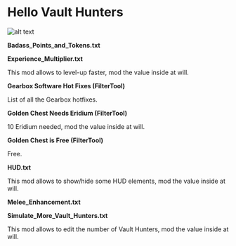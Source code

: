 Hello Vault Hunters
=

![alt text](https://github.com/BLCM/BLCMods/blob/master/Borderlands%202%20mods/Naarin/lobo.jpg?raw=true)

**Badass_Points_and_Tokens.txt**

**Experience_Multiplier.txt**

This mod allows to level-up faster, mod the value inside at will.

**Gearbox Software Hot Fixes (FilterTool)**

List of all the Gearbox hotfixes.

**Golden Chest Needs Eridium (FilterTool)**

10 Eridium needed, mod the value inside at will.

**Golden Chest is Free (FilterTool)**

Free.

**HUD.txt**

This mod allows to show/hide some HUD elements, mod the value inside at will.

**Melee_Enhancement.txt**


**Simulate_More_Vault_Hunters.txt**

This mod allows to edit the number of Vault Hunters, mod the value inside at will.
